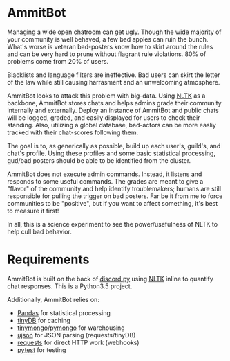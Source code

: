# AmmitBot
Managing a wide open chatroom can get ugly.  Though the wide majority of your community is well behaved, a few bad apples can ruin the bunch.  What's worse is veteran bad-posters know how to skirt around the rules and can be very hard to prune without flagrant rule violations.  80% of problems come from 20% of users.

Blacklists and language filters are ineffective.  Bad users can skirt the letter of the law while still causing harrasment and an unwelcoming atmosphere.

AmmitBot looks to attack this problem with big-data.  Using [NLTK](http://www.nltk.org/) as a backbone, AmmitBot stores chats and helps admins grade their community internally and externally.  Deploy an instance of AmmitBot and public chats will be logged, graded, and easily displayed for users to check their standing.  Also, utilizing a global database, bad-actors can be more easliy tracked with their chat-scores following them.

The goal is to, as generically as possible, build up each user's, guild's, and chat's profile.  Using these profiles and some basic statistical processing, gud/bad posters should be able to be identified from the cluster.  

AmmitBot does not execute admin commands.  Instead, it listens and responds to some useful commands.  The grades are meant to give a "flavor" of the community and help identify troublemakers; humans are still responsible for pulling the trigger on bad posters.  Far be it from me to force communities to be "positive", but if you want to affect something, it's best to measure it first!

In all, this is a science experiment to see the power/usefulness of NLTK to help cull bad behavior.  

# Requirements
AmmitBot is built on the back of [discord.py](http://discordpy.readthedocs.io/en/latest/index.html) using [NLTK](http://www.nltk.org/) inline to quantify chat responses.  This is a Python3.5 project.

Additionally, AmmitBot relies on:

* [Pandas](http://pandas.pydata.org/) for statistical processing
* [tinyDB](http://tinydb.readthedocs.io/en/latest/) for caching
* [tinymongo](https://github.com/schapman1974/tinymongo)/[pymongo](https://api.mongodb.com/python/current/) for warehousing
* [ujson](https://pypi.python.org/pypi/ujson) for JSON parsing (requests/tinyDB)
* [requests](http://docs.python-requests.org/en/master/) for direct HTTP work (webhooks)
* [pytest](http://docs.pytest.org/en/latest/) for testing


